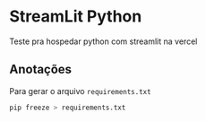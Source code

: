 # StreamLit Python

Teste pra hospedar python com streamlit na vercel

## Anotações

Para gerar o arquivo `requirements.txt`

```sh
pip freeze > requirements.txt
```
